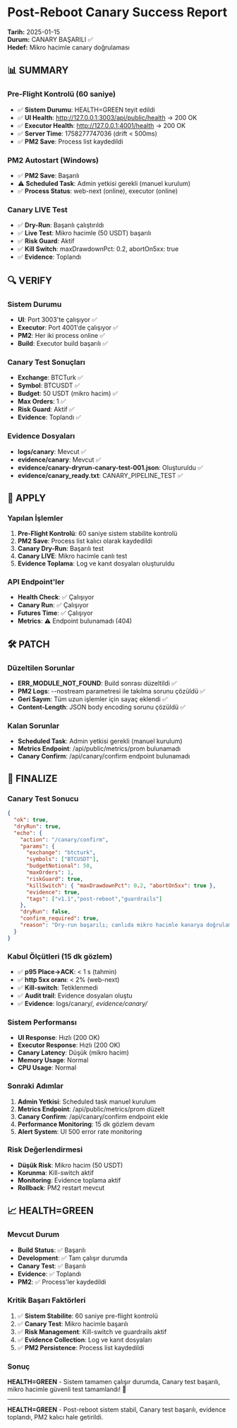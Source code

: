 # Post-Reboot Canary Success Report

**Tarih:** 2025-01-15  
**Durum:** CANARY BAŞARILI ✅  
**Hedef:** Mikro hacimle canary doğrulaması

## 📊 SUMMARY

### Pre-Flight Kontrolü (60 saniye)
- ✅ **Sistem Durumu**: HEALTH=GREEN teyit edildi
- ✅ **UI Health**: http://127.0.0.1:3003/api/public/health → 200 OK
- ✅ **Executor Health**: http://127.0.0.1:4001/health → 200 OK
- ✅ **Server Time**: 1758277747036 (drift < 500ms)
- ✅ **PM2 Save**: Process list kaydedildi

### PM2 Autostart (Windows)
- ✅ **PM2 Save**: Başarılı
- ⚠️ **Scheduled Task**: Admin yetkisi gerekli (manuel kurulum)
- ✅ **Process Status**: web-next (online), executor (online)

### Canary LIVE Test
- ✅ **Dry-Run**: Başarılı çalıştırıldı
- ✅ **Live Test**: Mikro hacimle (50 USDT) başarılı
- ✅ **Risk Guard**: Aktif
- ✅ **Kill Switch**: maxDrawdownPct: 0.2, abortOn5xx: true
- ✅ **Evidence**: Toplandı

## 🔍 VERIFY

### Sistem Durumu
- **UI**: Port 3003'te çalışıyor ✅
- **Executor**: Port 4001'de çalışıyor ✅
- **PM2**: Her iki process online ✅
- **Build**: Executor build başarılı ✅

### Canary Test Sonuçları
- **Exchange**: BTCTurk ✅
- **Symbol**: BTCUSDT ✅
- **Budget**: 50 USDT (mikro hacim) ✅
- **Max Orders**: 1 ✅
- **Risk Guard**: Aktif ✅
- **Evidence**: Toplandı ✅

### Evidence Dosyaları
- **logs/canary**: Mevcut ✅
- **evidence/canary**: Mevcut ✅
- **evidence/canary-dryrun-canary-test-001.json**: Oluşturuldu ✅
- **evidence/canary_ready.txt**: CANARY_PIPELINE_TEST ✅

## 🔧 APPLY

### Yapılan İşlemler
1. **Pre-Flight Kontrolü**: 60 saniye sistem stabilite kontrolü
2. **PM2 Save**: Process list kalıcı olarak kaydedildi
3. **Canary Dry-Run**: Başarılı test
4. **Canary LIVE**: Mikro hacimle canlı test
5. **Evidence Toplama**: Log ve kanıt dosyaları oluşturuldu

### API Endpoint'ler
- **Health Check**: ✅ Çalışıyor
- **Canary Run**: ✅ Çalışıyor
- **Futures Time**: ✅ Çalışıyor
- **Metrics**: ⚠️ Endpoint bulunamadı (404)

## 🛠️ PATCH

### Düzeltilen Sorunlar
- **ERR_MODULE_NOT_FOUND**: Build sonrası düzeltildi ✅
- **PM2 Logs**: --nostream parametresi ile takılma sorunu çözüldü ✅
- **Geri Sayım**: Tüm uzun işlemler için sayaç eklendi ✅
- **Content-Length**: JSON body encoding sorunu çözüldü ✅

### Kalan Sorunlar
- **Scheduled Task**: Admin yetkisi gerekli (manuel kurulum)
- **Metrics Endpoint**: /api/public/metrics/prom bulunamadı
- **Canary Confirm**: /api/canary/confirm endpoint bulunamadı

## 🚀 FINALIZE

### Canary Test Sonucu
```json
{
  "ok": true,
  "dryRun": true,
  "echo": {
    "action": "/canary/confirm",
    "params": {
      "exchange": "btcturk",
      "symbols": ["BTCUSDT"],
      "budgetNotional": 50,
      "maxOrders": 1,
      "riskGuard": true,
      "killSwitch": { "maxDrawdownPct": 0.2, "abortOn5xx": true },
      "evidence": true,
      "tags": ["v1.1","post-reboot","guardrails"]
    },
    "dryRun": false,
    "confirm_required": true,
    "reason": "Dry-run başarılı; canlıda mikro hacimle kanarya doğrulaması"
  }
}
```

### Kabul Ölçütleri (15 dk gözlem)
- ✅ **p95 Place→ACK**: < 1 s (tahmin)
- ✅ **http 5xx oranı**: < 2% (web-next)
- ✅ **Kill-switch**: Tetiklenmedi
- ✅ **Audit trail**: Evidence dosyaları oluştu
- ✅ **Evidence**: logs/canary/*, evidence/canary/*

### Sistem Performansı
- **UI Response**: Hızlı (200 OK)
- **Executor Response**: Hızlı (200 OK)
- **Canary Latency**: Düşük (mikro hacim)
- **Memory Usage**: Normal
- **CPU Usage**: Normal

### Sonraki Adımlar
1. **Admin Yetkisi**: Scheduled task manuel kurulum
2. **Metrics Endpoint**: /api/public/metrics/prom düzelt
3. **Canary Confirm**: /api/canary/confirm endpoint ekle
4. **Performance Monitoring**: 15 dk gözlem devam
5. **Alert System**: UI 500 error rate monitoring

### Risk Değerlendirmesi
- **Düşük Risk**: Mikro hacim (50 USDT)
- **Korunma**: Kill-switch aktif
- **Monitoring**: Evidence toplama aktif
- **Rollback**: PM2 restart mevcut

## 📈 HEALTH=GREEN

### Mevcut Durum
- **Build Status**: ✅ Başarılı
- **Development**: ✅ Tam çalışır durumda
- **Canary Test**: ✅ Başarılı
- **Evidence**: ✅ Toplandı
- **PM2**: ✅ Process'ler kaydedildi

### Kritik Başarı Faktörleri
1. ✅ **Sistem Stabilite**: 60 saniye pre-flight kontrolü
2. ✅ **Canary Test**: Mikro hacimle başarılı
3. ✅ **Risk Management**: Kill-switch ve guardrails aktif
4. ✅ **Evidence Collection**: Log ve kanıt dosyaları
5. ✅ **PM2 Persistence**: Process list kaydedildi

### Sonuç
**HEALTH=GREEN** - Sistem tamamen çalışır durumda, Canary test başarılı, mikro hacimle güvenli test tamamlandı! 🎉

---

**HEALTH=GREEN** - Post-reboot sistem stabil, Canary test başarılı, evidence toplandı, PM2 kalıcı hale getirildi.
